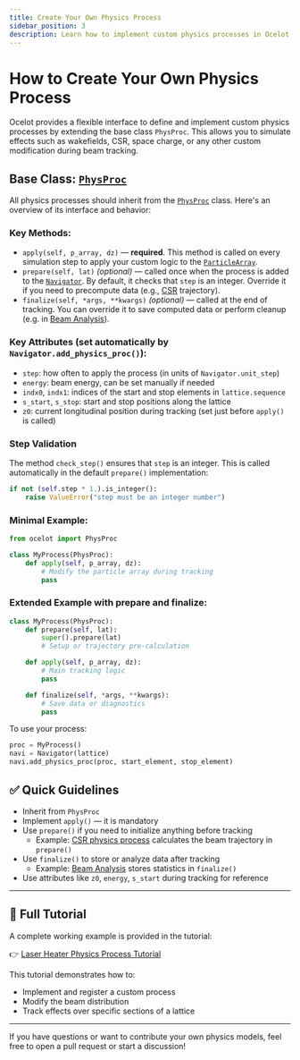 ```yaml
---
title: Create Your Own Physics Process
sidebar_position: 3
description: Learn how to implement custom physics processes in Ocelot.
---
```


# How to Create Your Own Physics Process

Ocelot provides a flexible interface to define and implement custom physics processes by extending the base class `PhysProc`. This allows you to simulate effects such as wakefields, CSR, space charge, or any other custom modification during beam tracking.

## Base Class: [`PhysProc`](../physics-processes/phys-proc.md)

All physics processes should inherit from the [`PhysProc`](../physics-processes/phys-proc.md) class. Here's an overview of its interface and behavior:

### Key Methods:
- `apply(self, p_array, dz)` — **required**. This method is called on every simulation step to apply your custom logic to the [`ParticleArray`](../OCELOT%20fundamentals/particle-array.md).
- `prepare(self, lat)` *(optional)* — called once when the process is added to the [`Navigator`](../OCELOT%20fundamentals/navigator.md). By default, it checks that `step` is an integer. Override it if you need to precompute data (e.g., [CSR](../physics-processes/csr.md) trajectory).
- `finalize(self, *args, **kwargs)` *(optional)* — called at the end of tracking. You can override it to save computed data or perform cleanup (e.g. in [Beam Analysis](../physics-processes/beam-analysis.md)).

### Key Attributes (set automatically by `Navigator.add_physics_proc()`):
- `step`: how often to apply the process (in units of `Navigator.unit_step`)
- `energy`: beam energy, can be set manually if needed
- `indx0`, `indx1`: indices of the start and stop elements in `lattice.sequence`
- `s_start`, `s_stop`: start and stop positions along the lattice
- `z0`: current longitudinal position during tracking (set just before `apply()` is called)

### Step Validation
The method `check_step()` ensures that `step` is an integer. This is called automatically in the default `prepare()` implementation:
```python
if not (self.step * 1.).is_integer():
    raise ValueError("step must be an integer number")
```

### Minimal Example:
```python
from ocelot import PhysProc

class MyProcess(PhysProc):
    def apply(self, p_array, dz):
        # Modify the particle array during tracking
        pass
```

### Extended Example with prepare and finalize:
```python
class MyProcess(PhysProc):
    def prepare(self, lat):
        super().prepare(lat)
        # Setup or trajectory pre-calculation

    def apply(self, p_array, dz):
        # Main tracking logic
        pass

    def finalize(self, *args, **kwargs):
        # Save data or diagnostics
        pass
```

To use your process:
```python
proc = MyProcess()
navi = Navigator(lattice)
navi.add_physics_proc(proc, start_element, stop_element)
```

## ✅ Quick Guidelines
- Inherit from `PhysProc`
- Implement `apply()` — it is mandatory
- Use `prepare()` if you need to initialize anything before tracking
  - Example: [CSR physics process](../physics-processes/csr.md) calculates the beam trajectory in `prepare()`
- Use `finalize()` to store or analyze data after tracking
  - Example: [Beam Analysis](../physics-processes/beam-analysis.md) stores statistics in `finalize()`
- Use attributes like `z0`, `energy`, `s_start` during tracking for reference

---

## 🔗 Full Tutorial
A complete working example is provided in the tutorial:

👉 [Laser Heater Physics Process Tutorial](../../tutorial/tutorial-beam-dynamics/8_laser_heater.md)

This tutorial demonstrates how to:
- Implement and register a custom process
- Modify the beam distribution
- Track effects over specific sections of a lattice

---

If you have questions or want to contribute your own physics models, feel free to open a pull request or start a discussion!

